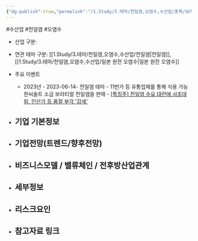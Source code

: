 ```yaml
---
{"dg-publish":true,"permalink":"/1.Study/3.테마/천일염,오염수,수산업/종목/보라티알/","created":"2024-11-20T21:02:29.967+09:00","updated":"2025-06-03T20:07:22.288+09:00"}
---
```


#수산업 #천일염 #오염수 


- 산업 구분: 



- 연관 테마 구분: [[1.Study/3.테마/천일염,오염수,수산업/천일염\|천일염]], [[1.Study/3.테마/천일염,오염수,수산업/일본 원전 오염수\|일본 원전 오염수]]



- 주요 이벤트
	- 2023년
			- 2023-06-14- 천일염 테마
				- 11번가 등 유통업체를 통해 식용 가능한씨솔트 소금 보라티알 천일염을 판매
				- [[특징주] 천일염 수요 대란에 사조대림, 인산가 등 품절 부각 '강세'](https://www.inews24.com/view/1602656)




- 기업 기본정보
	- 





 - 기업전망(트렌드/향후전망)
	- 





- 비즈니스모델 / 밸류체인 / 전후방산업관계
	- 





- 세부정보
	- 





- 리스크요인
	- 




- 참고자료 링크
	- 